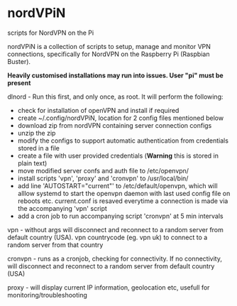 # nordVPiN
 scripts for NordVPN on the Pi

nordVPiN is a collection of scripts to setup, manage and monitor VPN connections, specifically for NordVPN on the Raspberry Pi (Raspbian Buster).

**Heavily customised installations may run into issues. User "pi" must be present**

dlnord - Run this first, and only once, as root. It will perform the following:
- check for installation of openVPN and install if required
- create ~/.config/nordVPiN, location for 2 config files mentioned below
- download zip from nordVPN containing server connection configs
- unzip the zip
- modify the configs to support automatic authentication from credentials stored in a file
- create a file with user provided credentials (**Warning** this is stored in plain text)
- move modified server confs and auth file to /etc/openvpn/
- install scripts 'vpn', 'proxy' and 'cronvpn' to /usr/local/bin/
- add line 'AUTOSTART="current"' to /etc/default/openvpn, which will alllow systemd to start the openvpn daemon with last used config file on reboots etc. current.conf is resaved everytime  a connection is made via the accompanying 'vpn' script
- add a cron job to run accompanying script 'cronvpn' at 5 min intervals


vpn - without args will disconnect and reconnect to a random server from default country (USA). vpn countrycode (eg. vpn uk) to connect to a random server from that country 

cronvpn - runs as a cronjob, checking for connectivity. If no connectivity, will disconnect and reconnect to a random server from default country (USA)

proxy - will display current IP information, geolocation etc, usefull for monitoring/troubleshooting
